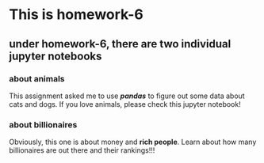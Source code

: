 # This is homework-6
## under homework-6, there are two individual jupyter notebooks
### about animals
This assignment asked me to use ***pandas*** to figure out some data about cats and dogs. If you love animals, please check this jupyter notebook! 
### about billionaires
Obviously, this one is about money and **rich people**. Learn about how many billionaires are out there and their rankings!!! 
